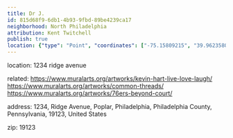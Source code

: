 ```yaml
---
title: Dr J.
id: 815d68f9-6db1-4b93-9fbd-89be4239ca17
neighborhood: North Philadelphia
attribution: Kent Twitchell
publish: true
location: {"type": "Point", "coordinates": ["-75.15809215", "39.962358099999996"]}
---
```


location: 1234 ridge avenue


            
related: https://www.muralarts.org/artworks/kevin-hart-live-love-laugh/
https://www.muralarts.org/artworks/common-threads/
https://www.muralarts.org/artworks/76ers-beyond-court/




            
address: 1234, Ridge Avenue, Poplar, Philadelphia, Philadelphia County, Pennsylvania, 19123, United States



zip: 19123



                